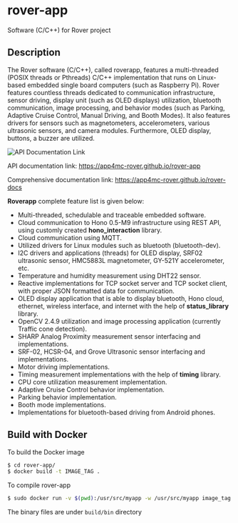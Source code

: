 # rover-app
Software (C/C++) for Rover project

## Description
The Rover software (C/C++), called roverapp, features a multi-threaded (POSIX threads or Pthreads) C/C++ implementation that runs on Linux-based embedded single board computers (such as Raspberry Pi). 
Rover features countless threads dedicated to communication infrastructure, sensor driving, display unit (such as OLED displays) utilization, bluetooth communication, image processing, and behavior modes (such as Parking, Adaptive Cruise Control, Manual Driving, and Booth Modes). 
It also features drivers for sensors such as magnetometers, accelerometers, various ultrasonic sensors, and camera modules. Furthermore, OLED display, buttons, a buzzer are utilized.

![API Documentation Link](https://travis-ci.org/app4mc-rover/rover-app.svg?branch=master)

API documentation link: https://app4mc-rover.github.io/rover-app

Comprehensive documentation link: https://app4mc-rover.github.io/rover-docs

**Roverapp** complete feature list is given below:

* Multi-threaded, schedulable and traceable embedded software.
* Cloud communication to Hono 0.5-M9 infrastructure using REST API, using customly created **hono_interaction** library.
* Cloud communication using MQTT.
* Utilized drivers for Linux modules such as bluetooth (bluetooth-dev).
* I2C drivers and applications (threads) for OLED display, SRF02 ultrasonic sensor, HMC5883L magnetometer, GY-521Y accelerometer, etc.
* Temperature and humidity measurement using DHT22 sensor.
* Reactive implementations for TCP socket server and TCP socket client, with proper JSON formatted data for communication.
* OLED display application that is able to display bluetooth, Hono cloud, ethernet, wireless interface, and internet with the help of **status_library** library.
* OpenCV 2.4.9 utilization and image processing application (currently Traffic cone detection).
* SHARP Analog Proximity measurement sensor interfacing and implementations.
* SRF-02, HCSR-04, and Grove Ultrasonic sensor interfacing and implementations.
* Motor driving implementations.
* Timing measurement implementations with the help of **timing** library.
* CPU core utilization measurement implementation.
* Adaptive Cruise Control behavior implementation.
* Parking behavior implementation.
* Booth mode implementations.
* Implementations for bluetooth-based driving from Android phones.


## Build with Docker

To build the Docker image

```sh
$ cd rover-app/
$ docker build -t IMAGE_TAG . 
```

To compile rover-app

```sh
$ sudo docker run -v $(pwd):/usr/src/myapp -w /usr/src/myapp image_tag ./make_roverapp.sh
```

The binary files are under `build/bin` directory


